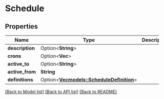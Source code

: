 # Schedule

## Properties

Name | Type | Description | Notes
------------ | ------------- | ------------- | -------------
**description** | Option<**String**> |  | [optional]
**crons** | Option<**Vec<String>**> |  | [optional]
**active_to** | Option<**String**> |  | [optional]
**active_from** | **String** |  | 
**definitions** | Option<[**Vec<models::ScheduleDefinition>**](ScheduleDefinition.md)> |  | [optional]

[[Back to Model list]](../README.md#documentation-for-models) [[Back to API list]](../README.md#documentation-for-api-endpoints) [[Back to README]](../README.md)


